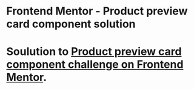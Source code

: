 # Frontend Mentor - Product preview card component solution


# Soulution to [Product preview card component challenge on Frontend Mentor](https://www.frontendmentor.io/challenges/product-preview-card-component-GO7UmttRfa).

